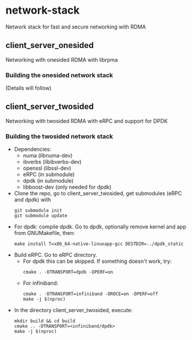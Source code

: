 # network-stack
Network stack for fast and secure networking with RDMA

## client_server_onesided
Networking with onesided RDMA with librpma 

### Building the onesided network stack
(Details will follow)

## client_server_twosided
Networking with twosided RDMA with eRPC and support for DPDK

### Building the twosided network stack
  * Dependencies: 
    * numa (libnuma-dev) 
    * ibverbs (libibverbs-dev)
    * openssl (libssl-dev)
    * eRPC (in submodule) 
    * dpdk (in submodule) 
    * libboost-dev (only needed for dpdk)
 * Clone the repo, go to client_server_twosided, get submodules (eRPC and dpdk) with 
   ```
   git submodule init
   git submodule update
   ```
 * For dpdk: compile dpdk. Go to dpdk, optionally remove kernel and app from GNUMakefile, then:
   ```
   make install T=x86_64-native-linuxapp-gcc DESTDIR=../dpdk_static
   ```
 * Build eRPC. Go to eRPC directory.
   * For dpdk this can be skipped. If something doesn't work, try:
     ```
     cmake . -DTRANSPORT=dpdk -DPERF=on
     ```
   * For infiniband:
     ```
     cmake . -DTRANSPORT=infiniband -DROCE=on -DPERF=off
     make -j $(nproc)
     ```
 * In the directory client_server_twosided, execute:
   ```
   mkdir build && cd build
   cmake .. -DTRANSPORT=<infiniband/dpdk>
   make -j $(nproc)
   ```
     
